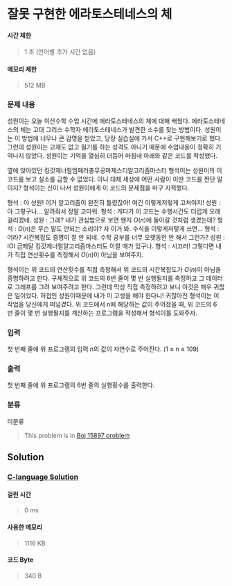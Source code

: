 # 잘못 구현한 에라토스테네스의 체
#### 시간 제한
> 1 초 (언어별 추가 시간 없음)
#### 메모리 제한
> 512 MB
### 문제 내용

성원이는 오늘 이산수학 수업 시간에 에라토스테네스의 체에 대해 배웠다. 에라토스테네스의 체는 고대 그리스 수학자 에라토스테네스가 발견한 소수를 찾는 방법이다. 성원이는 이 방법에 너무나 큰 감명을 받았고, 당장 실습실에 가서 C++로 구현해보기로 했다. 그런데 성원이는 교재도 없고 필기를 하는 성격도 아니기 때문에 수업내용이 정확히 기억나지 않았다. 성원이는 기억을 열심히 더듬어 마침내 아래와 같은 코드를 작성했다.

옆에 앉아있던 킹갓제너럴엠페러충무공마제스티알고리즘마스터 형석이는 성원이의 이 코드를 보고 실소를 금할 수 없었다. 아니 대체 세상에 어떤 사람이 이딴 코드를 짠단 말이지? 형석이는 신이 나서 성원이에게 이 코드의 문제점을 마구 지적했다.

형석 : 야 성원! 이거 알고리즘이 완전히 틀렸잖아! 여긴 이렇게저렇게 고쳐야지!
성원 : 아 그렇구나... 알려줘서 정말 고마워.
형석 : 게다가 이 코드는 수행시간도 더럽게 오래 걸리겠네.
성원 : 그래? 내가 관심법으로 보면 왠지 $O(n)$에 돌아갈 것처럼 생겼는데?
형석 : $O(n)$은 무슨 말도 안되는 소리야? 자 이거 봐. 수식을 이렇게저렇게 쓰면...
형석 : 어라? 시간복잡도 증명이 잘 안 되네. 수학 공부를 너무 오랫동안 안 해서 그런가?
성원 : IOI 금메달 킹갓제너럴알고리즘마스터도 이럴 때가 있구나.
형석 : 시끄러! 그렇다면 내가 직접 연산횟수를 측정해서 $O(n)$이 아님을 보여주지.

형석이는 위 코드의 연산횟수를 직접 측정해서 위 코드의 시간복잡도가 $O(n)$이 아님을 증명하려고 한다. 구체적으로 위 코드의 6번 줄이 몇 번 실행될지를 측정하고 그 데이터로 그래프를 그려 보여주려고 한다. 그런데 막상 직접 측정하려고 보니 이것은 매우 귀찮은 일이었다. 허접인 성원이때문에 내가 이 고생을 해야 한다니! 귀찮아진 형석이는 이 작업을 당신에게 떠넘겼다. 위 코드에서 n에 해당하는 값이 주어졌을 때, 위 코드의 6번 줄이 몇 번 실행될지를 계산하는 프로그램을 작성해서 형석이를 도와주자.

### 입력

첫 번째 줄에 위 프로그램의 입력 n의 값이 자연수로 주어진다. (1 ≤ n ≤ 109)

### 출력

첫 번째 줄에 위 프로그램의 6번 줄의 실행횟수를 출력한다.

### 분류
미분류
> This problem is in [Boj 15897 problem](https://www.acmicpc.net/problem/15897)

## Solution
### [C-language Solution](./main.c)
#### 걸린 시간
> 0 ms
#### 사용한 메모리
> 1116 KB
#### 코드 Byte
> 340 B
